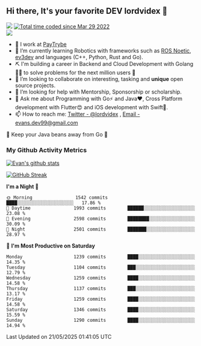 ## Hi there, It's your favorite DEV lordvidex 👋
<img src="https://komarev.com/ghpvc/?username=lordvidex&label=Views&color=blue&style=plastic" /> <a href="https://wakatime.com/@0e56db35-d16b-410a-acc0-4085055304bf"><img src="https://wakatime.com/badge/user/0e56db35-d16b-410a-acc0-4085055304bf.svg" alt="Total time coded since Mar 29 2022" /></a>  
![](https://github-profile-trophy.vercel.app/?username=lordvidex)
- 🔭 I work at [PayTrybe](https://www.paytrybe.com)
- 🌱 I’m currently learning Robotics with frameworks such as [ROS Noetic](ros.org), [ev3dev](www.ev3dev.org) and languages (C++, Python, Rust and Go).
- ⛏️ I'm building a career in Backend and Cloud Development with Golang 🧙🏼 to solve problems for the next million users 🤌
- 👯 I’m looking to collaborate on interesting, tasking and **unique** open source projects.
- 🤔 I’m looking for help with Mentorship, Sponsorship or scholarship.
- 💬 Ask me about Programming with Go⚡️ and Java❤️, Cross Platform development with Flutter😍 and iOS development with Swift🚀.
- 📫 How to reach me: [Twitter - @lordvidex](https://twitter.com/lordvidex) , [Email - evans.dev99@gmail.com](mailto:evans.dev99@gmail.com?body=Hello%20Evans,)
  
    
🎤 Keep your Java beans away from Go 🌚
  
  
### My Github Activity Metrics
<div>
<!-- <a href="https://github.com/lordvidex">
  <img src="https://github-readme-stats.vercel.app/api/top-langs/?username=lordvidex&theme=light" />
</a>    -->
<!-- [![Top Langs](https://github-readme-stats.vercel.app/api/top-langs/?username=lordvidex)](https://github.com/lordvidex/)  -->
<a href="https://github.com/lordvidex">
 <img src="https://github-readme-stats.vercel.app/api?username=lordvidex&show_icons=true&theme=light&line_height=27" alt="Evan's github stats"/>
</a>
</div>

[![GitHub Streak](https://github-readme-streak-stats.herokuapp.com?user=lordvidex&theme=github-dark&hide_border=true)](https://git.io/streak-stats)

<!--
  <a href="https://github.com/iampawan/FlutterExampleApps">
    <img align="center" src="https://github-readme-stats.vercel.app/api/pin/?username=iampawan&repo=FlutterExampleApps&theme=light" />

  </a>
  <a href="https://github.com/iampawan/VelocityX">
   <img align="center" src="https://github-readme-stats.vercel.app/api/pin/?username=iampawan&repo=VelocityX&theme=light" />
  </a>
-->
<!--START_SECTION:waka-->
**I'm a Night 🦉** 

```text
🌞 Morning                1542 commits        ████░░░░░░░░░░░░░░░░░░░░░   17.86 % 
🌆 Daytime                1993 commits        ██████░░░░░░░░░░░░░░░░░░░   23.08 % 
🌃 Evening                2598 commits        ████████░░░░░░░░░░░░░░░░░   30.09 % 
🌙 Night                  2501 commits        ███████░░░░░░░░░░░░░░░░░░   28.97 % 
```
📅 **I'm Most Productive on Saturday** 

```text
Monday                   1239 commits        ████░░░░░░░░░░░░░░░░░░░░░   14.35 % 
Tuesday                  1104 commits        ███░░░░░░░░░░░░░░░░░░░░░░   12.79 % 
Wednesday                1259 commits        ████░░░░░░░░░░░░░░░░░░░░░   14.58 % 
Thursday                 1137 commits        ███░░░░░░░░░░░░░░░░░░░░░░   13.17 % 
Friday                   1259 commits        ████░░░░░░░░░░░░░░░░░░░░░   14.58 % 
Saturday                 1346 commits        ████░░░░░░░░░░░░░░░░░░░░░   15.59 % 
Sunday                   1290 commits        ████░░░░░░░░░░░░░░░░░░░░░   14.94 % 
```



 Last Updated on 21/05/2025 01:41:05 UTC
<!--END_SECTION:waka-->
